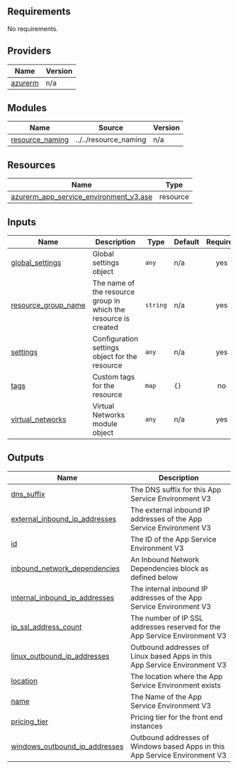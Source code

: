 <!-- BEGIN_TF_DOCS -->
## Requirements

No requirements.

## Providers

| Name | Version |
|------|---------|
| <a name="provider_azurerm"></a> [azurerm](#provider\_azurerm) | n/a |

## Modules

| Name | Source | Version |
|------|--------|---------|
| <a name="module_resource_naming"></a> [resource\_naming](#module\_resource\_naming) | ../../resource_naming | n/a |

## Resources

| Name | Type |
|------|------|
| [azurerm_app_service_environment_v3.ase](https://registry.terraform.io/providers/hashicorp/azurerm/latest/docs/resources/app_service_environment_v3) | resource |

## Inputs

| Name | Description | Type | Default | Required |
|------|-------------|------|---------|:--------:|
| <a name="input_global_settings"></a> [global\_settings](#input\_global\_settings) | Global settings object | `any` | n/a | yes |
| <a name="input_resource_group_name"></a> [resource\_group\_name](#input\_resource\_group\_name) | The name of the resource group in which the resource is created | `string` | n/a | yes |
| <a name="input_settings"></a> [settings](#input\_settings) | Configuration settings object for the resource | `any` | n/a | yes |
| <a name="input_tags"></a> [tags](#input\_tags) | Custom tags for the resource | `map` | `{}` | no |
| <a name="input_virtual_networks"></a> [virtual\_networks](#input\_virtual\_networks) | Virtual Networks module object | `any` | n/a | yes |

## Outputs

| Name | Description |
|------|-------------|
| <a name="output_dns_suffix"></a> [dns\_suffix](#output\_dns\_suffix) | The DNS suffix for this App Service Environment V3 |
| <a name="output_external_inbound_ip_addresses"></a> [external\_inbound\_ip\_addresses](#output\_external\_inbound\_ip\_addresses) | The external inbound IP addresses of the App Service Environment V3 |
| <a name="output_id"></a> [id](#output\_id) | The ID of the App Service Environment V3 |
| <a name="output_inbound_network_dependencies"></a> [inbound\_network\_dependencies](#output\_inbound\_network\_dependencies) | An Inbound Network Dependencies block as defined below |
| <a name="output_internal_inbound_ip_addresses"></a> [internal\_inbound\_ip\_addresses](#output\_internal\_inbound\_ip\_addresses) | The internal inbound IP addresses of the App Service Environment V3 |
| <a name="output_ip_ssl_address_count"></a> [ip\_ssl\_address\_count](#output\_ip\_ssl\_address\_count) | The number of IP SSL addresses reserved for the App Service Environment V3 |
| <a name="output_linux_outbound_ip_addresses"></a> [linux\_outbound\_ip\_addresses](#output\_linux\_outbound\_ip\_addresses) | Outbound addresses of Linux based Apps in this App Service Environment V3 |
| <a name="output_location"></a> [location](#output\_location) | The location where the App Service Environment exists |
| <a name="output_name"></a> [name](#output\_name) | The Name of the App Service Environment V3 |
| <a name="output_pricing_tier"></a> [pricing\_tier](#output\_pricing\_tier) | Pricing tier for the front end instances |
| <a name="output_windows_outbound_ip_addresses"></a> [windows\_outbound\_ip\_addresses](#output\_windows\_outbound\_ip\_addresses) | Outbound addresses of Windows based Apps in this App Service Environment V3 |
<!-- END_TF_DOCS -->